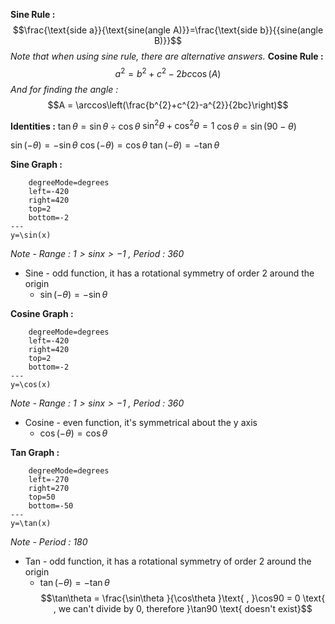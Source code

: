 **Sine Rule :** $$\frac{\text{side a}}{\text{sine(angle A)}}=\frac{\text{side b}}{{sine(angle B)}}$$
*Note that when using sine rule, there are alternative answers.*
**Cosine Rule :**$$a^{2}=b^{2}+c^{2}-2bc\cos(A)$$*And for finding the angle :*$$A = \arccos\left(\frac{b^{2}+c^{2}-a^{2}}{2bc}\right)$$


**Identities :** 
$\tan\theta = \sin\theta \div \cos\theta$
$\sin^{2}\theta+\cos^{2}\theta=1$
$\cos\theta =\sin(90-\theta)$

$\sin(-\theta)=-\sin\theta$
$\cos(-\theta)=\cos\theta$
$\tan(-\theta)=-\tan\theta$

**Sine Graph :** 
```desmos-graph
	degreeMode=degrees
    left=-420
    right=420
    top=2
    bottom=-2
---
y=\sin(x)
```
*Note - $\text{Range : }1>sinx>-1\text{ , Period : 360}$* 
- Sine - odd function, it has a rotational symmetry of order 2 around the origin
	 - $\sin(-\theta)=-\sin\theta$

**Cosine Graph :** 
```desmos-graph
	degreeMode=degrees
    left=-420
    right=420
    top=2
    bottom=-2
---
y=\cos(x)
```
*Note - $\text{Range : }1>sinx>-1\text{ , Period : 360}$* 
- Cosine - even function, it's symmetrical about the y axis 
	- $\cos(-\theta)=\cos\theta$

**Tan Graph :** 
```desmos-graph
	degreeMode=degrees
    left=-270
    right=270
    top=50
    bottom=-50
---
y=\tan(x)
```
*Note - $\text{Period : 180}$* 
- Tan - odd function, it has a rotational symmetry of order 2 around the origin
	 -  $\tan(-\theta)=-\tan\theta$
$$\tan\theta = \frac{\sin\theta }{\cos\theta }\text{ , }\cos90 = 0 \text{ , we can't divide by 0, therefore }\tan90 \text{ doesn't exist}$$
